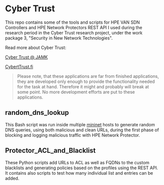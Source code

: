 # Cyber Trust

This repo contains some of the tools and scripts for HPE VAN SDN Controllers and HPE Network Protectors REST API I used during the research period in the Cyber Trust research project, under the work package 3, "Security in New Network Technologies".


Read more about Cyber Trust:

[Cyber Trust @ JAMK](https://cybertrust.labranet.jamk.fi/ct/public)

[CybertTrust.fi](http://cybertrust.fi)


> Please note, that these applications are far from finished applications, they are developed only enough to provide the functionality needed for the task at hand. Therefore it might and probably will break at some point. No more development efforts are put to these applications.


## random_dns_lookup

This Bash script was run inside multiple [mininet](http://http://mininet.org) hosts to generate random DNS queries, using both malicious and clean URLs, during the first phase of blocking and logging malicious traffic with HPE Network Protector.

## Protector_ACL_and_Blacklist

These Python scripts add URLs to ACL as well as FQDNs to the custom blacklists and generating policies based on the profiles using the REST API. It contains also scripts to test how many individual list and entries can be added.
